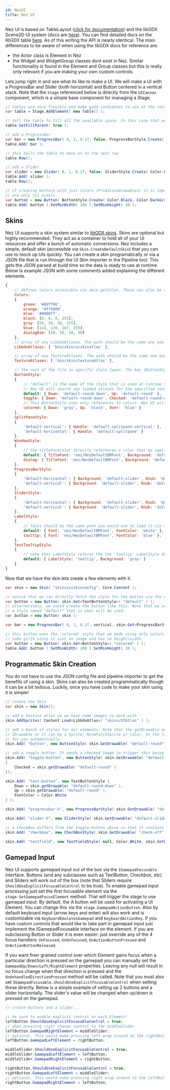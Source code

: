 ```yaml
---
id: NezUI
title: Nez UI
---
```


Nez UI is based on TableLayout ([click for documentation](https://github.com/EsotericSoftware/tablelayout/blob/master/README.md)) and the libGDX Scene2D UI system (docs are [here](https://github.com/libgdx/libgdx/wiki/Scene2d.ui)). You can find detailed docs on the libGDX table [here](https://github.com/libgdx/libgdx/wiki/Table). As of this writing the API is nearly identical. The main differences to be aware of when using the libGDX docs for reference are:

- the Actor class is Element in Nez
- the Widget and WidgetGroup classes dont exist in Nez. Similar functionality is found in the Element and Group classes but this is really only relevant if you are making your own custom controls.


Lets jump right in and see what its like to make a UI. We will make a UI with a ProgressBar and Slider (both horizontal) and Button centered in a vertical stack. Note that the `Stage` referenced below is directly from the `UICanvas` component, which is a simple base component for managing a Stage.

```csharp
// tables are very flexible and make good candidates to use at the root of your UI. They work much like HTML tables but with more flexibility.
var table = Stage.AddElement( new Table() );

// tell the table to fill all the available space. In this case that would be the entire screen.
table.SetFillParent( true );

// add a ProgressBar
var bar = new ProgressBar( 0, 1, 0.1f, false, ProgressBarStyle.Create( Color.Black, Color.White ) );
table.Add( bar );

// this tells the table to move on to the next row
table.Row();

// add a Slider
var slider = new Slider( 0, 1, 0.1f, false, SliderStyle.Create( Color.DarkGray, Color.LightYellow ) );
table.Add( slider );
table.Row();

// if creating buttons with just colors (PrimitiveDrawables) it is important to explicitly set the minimum size since the colored textures created
// are only 1x1 pixels
var button = new Button( ButtonStyle.Create( Color.Black, Color.DarkGray, Color.Green ) );
table.Add( button ).SetMinWidth( 100 ).SetMinHeight( 30 );
```



## Skins
Nez UI supports a skin system similar to [libGDX skins](https://github.com/libgdx/libgdx/wiki/Skin). Skins are optional but highly recommended. They act as a container to hold all of your UI resources and offer a bunch of automatic conversions. Nez includes a simple, default skin (accessible via `Skin.CreateDefaultSkin`) that you can use to mock up UIs quickly. You can create a skin programatically or via a JSON file that is run through the UI Skin Importer in the Pipeline tool. This gets the JSON parsed at build time so the data is ready to use at runtime. Below is example JSON with some comments added explaining the different elements.

```javascript
{
	// defines colors accessible via skin.getColor. These can also be referenced in actual style definitions below
	Colors:
	{
		green: '#00ff00',
		orange: '#ff9900',
		blue: '#0000ff',
		black: [0, 0, 0, 255],
		gray: [50, 50, 50, 255],
		blue: [116, 139, 167, 255],
		dialogDim: [50, 50, 50, 50]
	},
	// array of any LibGdxAtlases. The path should be the same one you would use to load it via the content system.
	LibGdxAtlases: [ 'bin/skin/uiskinatlas' ],

	// array of any TextureAtlases. The path should be the same one you would use to load it via the content system.
	TextureAtlases: [ 'bin/skin/textureAtlas' ],

	// the rest of the file is specific style types. The key (ButtonStyle here) is the exact class name from the UI element.
	ButtonStyle:
	{
		// "default" is the name of the style that is used at runtime to find it. Any font, color or IDrawable can be specified.
		// Nez UI will search any loaded atlases for the specified resource.
		default: { Down: 'default-round-down', Up: 'default-round' },
		toggle: { Down: 'default-round-down', Checked: 'default-round-down', Up: 'default-round' },
		// this ButtonStyle uses only references to colors. Nez UI will handle making appropriate resources at runtime for you.
		colored: { Down: 'gray', Up: 'black', Over: 'blue' }
	},
	SplitPaneStyle:
	{
		'default-vertical': { Handle: 'default-splitpane-vertical' },
		'default-horizontal': { Handle: 'default-splitpane' }
	},
	WindowStyle:
	{
		// the titleFontColor directly references a color that we specified above in the colors section
		default: { TitleFont: 'nez/NezDefaultBMFont', Background: 'default-window', TitleFontColor: 'white' },
		dialog: { TitleFont: 'nez/NezDefaultBMFont', Background: 'default-window', TitleFontColor: 'white', StageBackground: 'dialogDim' }
	},
	ProgressBarStyle:
	{
		'default-horizontal': { Background: 'default-slider', Knob: 'default-slider-knob' },
		'default-vertical': { Background: 'default-slider', Knob: 'default-round-large' }
	},
	SliderStyle:
	{
		'default-horizontal': { Background: 'default-slider', Knob: 'default-slider-knob' },
		'default-vertical': { Background: 'default-slider', Knob: 'default-round-large' }
	},
	LabelStyle:
	{
		// fonts should be the same path you would use to load it via the content system
		default: { Font: 'nez/NezDefaultBMFont', FontColor: 'white' },
		tooltip: { Font: 'nez/NezDefaultBMFont', FontColor: 'blue' },
	},
	TextTooltipStyle:
	{
		// note that LabelStyle referes the the 'tooltip' LabelStyle defined above
		default: { LabelStyle: 'tooltip', Background: 'gray' }
	}
}
```

Now that we have the skin lets create a few elements with it.

```csharp
var skin = new Skin( "skins/uiskinconfig", Core.Content );

// notice that we can directly fetch the style for the button via the name we specified in the JSON
var button = new Button( skin.Get<TextButtonStyle>( "default" ) );
// alternatively, we could create the button like this. Note that we are just giving it the skin so as long as there is
// a style named "default" that is what will be used.
var button = new Button( skin );

var bar = new ProgressBar( 0, 1, 0.1f, vertical, skin.Get<ProgressBarStyle>( "default-vertical" ) );

// this button uses the 'colored' style that we made using only colors. We have to remember to give it
// some girth since it isnt an image and has no height/width.
var button = new Button( skin.Get<ButtonStyle>( "colored" ) );
table.Add( button ).SetMinWidth( 100 ).SetMinHeight( 30 );
```


## Programmatic Skin Creation
You do not have to use the JSON config file and pipeline importer to get the benefits of using a skin. Skins can also be created programmatically though it can be a bit tedious. Luckily, once you have code to make your skin using it is simple!


```csharp
// create the Skin
var skin = new Skin();

// add a texture atlas so we have some images to work with
skin.AddSprites( Content.Load<LibGdxAtlas>( "skins/UIAtlas" ) );

// add a bunch of styles for our elements. Note that the getDrawable method is very flexible. The name passed to it can be any type of
// IDrawable or it can be a Sprite, NinePatchSprite or Color. In the latter case Skin will create and manage the IDrawable
// for you automatically.
skin.Add( "button", new ButtonStyle( skin.GetDrawable( "default-round" ), skin.GetDrawable( "default-round-down" ), null ) );

// add a toggle button. It needs a checked image to trigger this being a two state button.
skin.Add( "toggle-button", new ButtonStyle( skin.GetDrawable( "default-round-down" ), skin.GetDrawable( "default-round-down" ), null )
{
	Checked = skin.getDrawable( "default-round" )
});

skin.Add( "text-button", new TextButtonStyle {
	Down = skin.getDrawable( "default-round-down" ),
	Up = skin.getDrawable( "default-round" ),
	FontColor = Color.White
} );

skin.Add( "progressbar-h", new ProgressBarStyle( skin.GetDrawable( "default-slider" ), skin.GetDrawable( "default-slider-knob" ) ) );

skin.Add( "slider-h", new SliderStyle( skin.GetDrawable( "default-slider" ), skin.GetDrawable( "default-slider-knob" ) ) );

// a CheckBox differs from the toggle-button above in that it contains text next to the box
skin.Add( "checkbox", new CheckBoxStyle( skin.GetDrawable( "check-off" ), skin.GetDrawable( "check-on" ), null, Color.White ) );

skin.Add( "textfield", new TextFieldStyle( null, Color.White, skin.GetDrawable( "cursor" ), skin.GetDrawable( "selection" ), skin.GetDrawable( "textfield" ) )
```


## Gamepad Input
Nez UI supports gamepad input out of the box via the `IGamepadFocusable` interface. Buttons (and any subclasses such as TextButton, Checkbox, etc) and Sliders will work out of the box (note that Sliders require `ShouldUseExplicitFocusableControl` to be true). To enable gamepad input processing just set the first focusable element via the `stage.SetGamepadFocusElement` method. That will trigger the stage to use gamepad input. By default, the A button will be used for activating a UI Element. You can change this via the `stage.GamepadActionButton`. Also by default keyboard input (arrow keys and enter) will also work and is customizable via `KeyboardEmulatesGamepad` and `KeyboardActionKey`. If you have custom controls that would like to take part in gamepad input just implement the IGamepadFocusable interface on the element. If you are subclassing Button or Slider it is even easier: just override any of the 4 focus handlers: `UnFocused`, `UnUnfocused`, `UnActionButtonPressed` and `UnActionButtonReleased`.

If you want finer grained control over which Element gains focus when a particular direction is pressed on the gamepad you can manually set the `GamepadUp/Down/Left/RightElement` properties. Leaving any null will result in no focus change when that direction is pressed and the `UnUnhandledDirectionPressed` method will be called. Note that you must also set `IGamepadFocusable.ShouldUseExplicitFocusableControl` when setting these directly. Below is a simple example of setting up 2 buttons and a slider horizontally. The slider's value will be changed when up/down is pressed on the gamepad.


```csharp
// create buttons and a slider...

// be sure to enable explicit control on each Element!
leftButton.ShouldUseExplicitFocusableControl = true;
// when pressing right change control to the middleSlider
leftButton.GamepadRightElement = middleSlider;
// optional. This would make pressing left wrap around to the rightButton
leftButton.GamepadLeftElement = rightButton;

middleSlider.ShouldUseExplicitFocusableControl = true;
middleSlider.GamepadLeftElement = leftButton;
middleSlider.GamepadRightElement = rightButton;

rightButton.ShouldUseExplicitFocusableControl = true;
rightButton.GamepadLeftElement = middleSlider;
// optional. This would make pressing right wrap around to the leftButton
rightButton.GamepadRightElement = leftButton;

```
